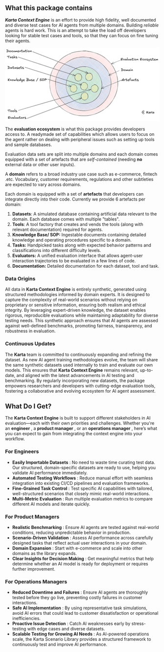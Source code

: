 ## What this package contains

***Karta Context Engine*** is an effort to provide high fidelity, well documented and diverse test cases for AI agents from multiple domains. Building *reliable* agents is hard work. This is an attempt to take the load off developers looking for stable test cases and tools, so that they can focus on fine tuning their agents.

![1740981154244](image/article/1740981154244.png)

The **evaluation ecosystem** is what this package provides developers access to. A readymade set of capabilities which allows users to focus on the agent rather on dealing with peripheral issues such as setting up tools and sample databases.

Evaluation data sets are split into multiple domains and each domain comes equipped with a set of artefacts that are *self-contained* (needing **no** external data or other user inputs).

A **domain** refers to a broad industry use case such as e-commerce, fintech .etc. Vocabulary, customer requirements, regulations and other subtleties are expected to vary across domains.

Each domain is equipped with a set of **artefacts** that developers can integrate directly into their code. Currently we provide 6 artefacts per domain:

1. **Datasets**: A simulated database containing artificial data relevant to the domain. Each database comes with multiple "tables".
2. **Tools**: A tool factory that creates and vends the tools (along with relevant documentation) required for agents.
3. **Knowledge Base/ SOP:** Ingestable documents containing detailed knowledge and operating procedures specific to a domain.
4. **Tasks:** Handpicked tasks along with expected behavior patterns and classifications into different difficulty levels.
5. **Evaluators:** A unified evaluation interface that allows agent-user interaction trajectories to be evaluated in a few lines of code.
6. **Documentation:** Detailed documentation for each dataset, tool and task.

### Data Origins

All data in **Karta Context Engine** is entirely synthetic, generated using structured methodologies informed by domain experts. It is designed to capture the complexity of real-world scenarios without relying on proprietary or sensitive information, ensuring both realism and ethical integrity. By leveraging expert-driven knowledge, the dataset enables rigorous, reproducible evaluations while maintaining adaptability for diverse testing needs. This synthetic approach ensures that AI agents are assessed against well-defined benchmarks, promoting fairness, transparency, and robustness in evaluation.

### Continuous Updates

The **Karta** team is committed to continuously expanding and refining the dataset. As new AI agent training methodologies evolve, the team will share the same synthetic datasets used internally to train and evaluate our own models. This ensures that **Karta Context Engine** remains relevant, up-to-date, and aligned with the latest advancements in AI testing and benchmarking. By regularly incorporating new datasets, the package empowers researchers and developers with cutting-edge evaluation tools, fostering a collaborative and evolving ecosystem for AI agent assessment.

## What Do I Get?

The **Karta Context Engine** is built to support different stakeholders in AI evaluation—each with their own priorities and challenges. Whether you're an **engineer** , a **product manager** , or an **operations manager** , here’s what you can expect to gain from integrating the context engine into your workflow.

### For Engineers

* **Easily Importable Datasets** : No need to waste time curating test data. Our structured, domain-specific datasets are ready to use, helping you validate AI performance immediately.
* **Automated Testing Workflows** : Reduce manual effort with seamless integration into existing CI/CD pipelines and evaluation frameworks.
* **Fine-Grained Task Control** : Test specific AI capabilities with tailored, well-structured scenarios that closely mimic real-world interactions.
* **Multi-Metric Evaluation** : Run multiple evaluation metrics to compare different AI models and iterate quickly.

### For Product Managers

* **Realistic Benchmarking** : Ensure AI agents are tested against real-world conditions, reducing unpredictable behavior in production.
* **Scenario-Driven Validation** : Assess AI performance across carefully designed tasks that reflect actual user interactions in your domain.
* **Domain Expansion** : Start with e-commerce and scale into other domains as the library expands.
* **Clear Insights for Decision Making** : Get meaningful metrics that help determine whether an AI model is ready for deployment or requires further improvement.

### For Operations Managers

* **Reduced Downtime and Failures** : Ensure AI agents are thoroughly tested before they go live, preventing costly failures in customer interactions.
* **Safe AI Implementation** : By using representative task simulations, avoid AI errors that could lead to customer dissatisfaction or operational inefficiencies.
* **Proactive Issue Detection** : Catch AI weaknesses early by stress-testing with edge cases and diverse datasets.
* **Scalable Testing for Growing AI Needs** : As AI-powered operations scale, the Karta Scenario Library provides a structured framework to continuously test and improve AI performance.
